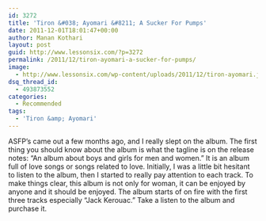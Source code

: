 ```yaml
---
id: 3272
title: 'Tiron &#038; Ayomari &#8211; A Sucker For Pumps'
date: 2011-12-01T18:01:47+00:00
author: Manan Kothari
layout: post
guid: http://www.lessonsix.com/?p=3272
permalink: /2011/12/tiron-ayomari-a-sucker-for-pumps/
image:
  - http://www.lessonsix.com/wp-content/uploads/2011/12/tiron-ayomari.jpg
dsq_thread_id:
  - 493873552
categories:
  - Recommended
tags:
  - 'Tiron &amp; Ayomari'
---
```

ASFP&#8217;s came out a few months ago, and I really slept on the album. The first thing you should know about the album is what the tagline is on the release notes: &#8220;An album about boys and girls for men and women.&#8221; It is an album full of love songs or songs related to love. Initially, I was a little bit hesitant to listen to the album, then I started to really pay attention to each track. To make things clear, this album is not only for woman, it can be enjoyed by anyone and it should be enjoyed. The album starts of on fire with the first three tracks especially &#8220;Jack Kerouac.&#8221; Take a listen to the album and purchase it.